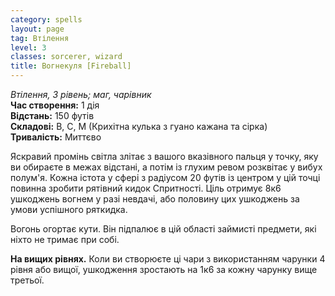 ```yaml
---
category: spells
layout: page
tag: Втілення
level: 3
classes: sorcerer, wizard
title: Вогнекуля [Fireball]
---
```


_Втілення, 3 рівень; маг, чарівник_    
**Час створення:** 1 дія    
**Відстань:** 150 футів    
**Складові:** В, С, М (Крихітна кулька з гуано кажана та сірка)  
**Тривалість:** Миттєво  

Яскравий промінь світла злітає з вашого вказівного пальця у точку, яку ви обираєте в межах відстані, а потім із глухим ревом розквітає у вибух полум'я. Кожна істота у сфері з радіусом 20 футів із центром у цій точці повинна зробити рятівний кидок Спритності. Ціль отримує 8к6 ушкоджень вогнем у разі невдачі, або половину цих ушкоджень за умови успішного ряткидка.    

Вогонь огортає кути. Він підпалює в цій області займисті предмети, які ніхто не тримає при собі.   

**На вищих рівнях.** Коли ви створюєте ці чари з використанням чарунки 4 рівня або вищої, ушкодження зростають на 1к6 за кожну чарунку вище третьої. 

